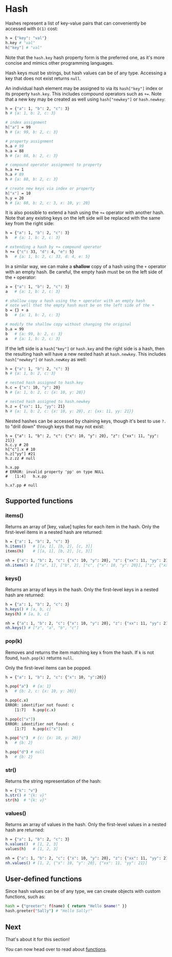 # Hash

Hashes represent a list of key-value pairs that can conveniently be accessed with `O(1)` cost:

``` bash
h = {"key": "val"}
h.key # "val"
h["key"] # "val"
```

Note that the `hash.key` hash property form is the preferred one, as it's more concise and mimics other programming languages.

Hash keys must be strings, but hash values can be of any type. Accessing a key that does not exist returns `null`.

An individual hash element may be assigned to via its `hash["key"]`
index or its property `hash.key`. This includes compound operators 
such as `+=`. Note that a new key may be created as well using `hash["newkey"]` or `hash.newkey`:

```bash
h = {"a": 1, "b": 2, "c": 3}
h # {a: 1, b: 2, c: 3}

# index assignment
h["a"] = 99
h # {a: 99, b: 2, c: 3}

# property assignment
h.a # 99
h.a = 88
h # {a: 88, b: 2, c: 3}

# compound operator assignment to property
h.a += 1
h.a # 89
h # {a: 88, b: 2, c: 3}

# create new keys via index or property
h["x"] = 10
h.y = 20
h # {a: 88, b: 2, c: 3, x: 10, y: 20}
```

It is also possible to extend a hash using the `+=` operator
with another hash. Note that any existing keys on the left side 
will be replaced with the same key from the right side:

```bash
h = {"a": 1, "b": 2, "c": 3}
h   # {a: 1, b: 2, c: 3}

# extending a hash by += compound operator
h += {"c": 33, "d": 4, "e": 5}
h   # {a: 1, b: 2, c: 33, d: 4, e: 5}
```

In a similar way, we can make a **shallow** copy of a hash using
the `+` operator with an empty hash. Be careful, the empty hash 
must be on the left side of the `+` operator:

```bash
a = {"a": 1, "b": 2, "c": 3}
a   # {a: 1, b: 2, c: 3}

# shallow copy a hash using the + operator with an empty hash
# note well that the empty hash must be on the left side of the +
b = {} + a
b   # {a: 1, b: 2, c: 3}

# modify the shallow copy without changing the original
b.a = 99
b   # {a: 99, b: 2, c: 3}
a   # {a: 1, b: 2, c: 3}
```

If the left side is a `hash["key"]` or `hash.key` and the
right side is a hash, then the resulting hash will have a
new nested hash at `hash.newkey`. This includes `hash["newkey"]`
or `hash.newKey` as well:

```bash
h = {"a": 1, "b": 2, "c": 3}
h # {a: 1, b: 2, c: 3}

# nested hash assigned to hash.key
h.c = {"x": 10, "y": 20}
h # {a: 1, b: 2, c: {x: 10, y: 20}}

# nested hash assigned to hash.newkey
h.z = {"xx": 11, "yy": 21}
h # {a: 1, b: 2, c: {x: 10, y: 20}, z: {xx: 11, yy: 21}}
```

Nested hashes can be accessed by chaining keys, though it's best to use `?.` to "drill down" through keys that may not exist:
```
h = {"a": 1, "b": 2, "c": {"x": 10, "y": 20}, "z": {"xx": 11, "yy": 21}}
h.c.y # 20
h["c"].x # 10
h.z["yy"] #21
h.z.zz # null

h.x.pp
# ERROR: invalid property 'pp' on type NULL
# 	[1:4]	h.x.pp

h.x?.pp # null
```

## Supported functions

### items()

Returns an array of [key, value] tuples for each item in the hash.  Only the first-level items in a nested hash are returned:

``` bash
h = {"a": 1, "b": 2, "c": 3}
h.items()   # [[a, 1], [b, 2], [c, 3]]
items(h)    # [[a, 1], [b, 2], [c, 3]]

nh = {"a": 1, "b": 2, "c": {"x": 10, "y": 20}, "z": {"xx": 11, "yy": 21}}
nh.items() # [["a", 1], ["b", 2], ["c", {"x": 10, "y": 20}], ["z", {"xx": 11, "yy": 21}]]
```

### keys()

Returns an array of keys in the hash. Only the first-level keys in a nested hash are returned:

``` bash
h = {"a": 1, "b": 2, "c": 3}
h.keys() # [a, b, c]
keys(h) # [a, b, c]

nh = {"a": 1, "b": 2, "c": {"x": 10, "y": 20}, "z": {"xx": 11, "yy": 21}}
nh.keys() # ["z", "a", "b", "c"]
```

### pop(k)

Removes and returns the item matching key `k` from the hash. If `k` is not found, `hash.pop(k)` returns `null`.

Only the first-level items can be popped.

``` bash
h = {"a": 1, "b": 2, "c": {"x": 10, "y":20}}

h.pop("a")  # {a: 1}
h   # {b: 2, c: {x: 10, y: 20}}

h.pop(c.x)
ERROR: identifier not found: c
	[1:7]	h.pop(c.x)

h.pop(c["x"])
ERROR: identifier not found: c
	[1:7]	h.pop(c["x"])

h.pop("c")  # {c: {x: 10, y: 20}}
h   # {b: 2}

h.pop("d") # null
h   # {b: 2}

```

### str()

Returns the string representation of the hash:

``` bash
h = {"k": "v"}
h.str() # "{k: v}"
str(h)  # "{k: v}"
```

### values()

Returns an array of values in the hash.  Only the first-level values in a nested hash are returned:

``` bash
h = {"a": 1, "b": 2, "c": 3}
h.values()  # [1, 2, 3]
values(h)   # [1, 2, 3]

nh = {"a": 1, "b": 2, "c": {"x": 10, "y": 20}, "z": {"xx": 11, "yy": 21}}
nh.values() # [1, 2, {"x": 10, "y": 20}, {"xx": 11, "yy": 21}]
```

## User-defined functions

Since hash values can be of any type, we can create objects with custom functions, such as:

``` bash
hash = {"greeter": f(name) { return "Hello $name!" }}
hash.greeter("Sally") # "Hello Sally!"
```

## Next

That's about it for this section!

You can now head over to read about [functions](/types/function).
